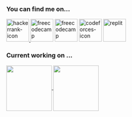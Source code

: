 
<h3 align="left">You can find me on...</h3>
<p align="left">
<a href="https://www.hackerrank.com/nandersondsr" target="_blank"><img src="https://i.ibb.co/0F6NnS1/hackerrank.png" alt="hackerrank-icon" border="0" width=60 eight=60</a>
<a href="https://www.freecodecamp.org/nanderson-rodrigues" target="_blank"><img src="https://i.ibb.co/ZJGjLR9/freecodecamp.jpg" alt="freecodecamp" border="0" width=60 height=60></a>
<a href="https://pt.khanacademy.org/profile/nandersondsr/" target="_blank"><img src="https://i.ibb.co/Wsjhkr9/khanacademy.png" alt="freecodecamp" border="0" width=60 height=60></a>
<a href="https://codeforces.com/profile/Nanderson" target="_blank"><img src="https://i.ibb.co/HVW1BPH/codeforces.png" alt="codeforces-icon" border="0" width=60 height=60></a> 
<a href="https://replit.com/@nandersonr" target="_blank"><img src="https://i.ibb.co/LC3cWZG/replit.png" alt="replit" border="0" width=60 height=60></a>
</p>
  
<h3 align="left">Current working on ...</h3>
<p align="left">
  
  <a href="https://github.com/nandersonrodrigues/java-old-school" >
    <img
      align="center"
      height="120em"
      src="https://github-readme-stats.vercel.app/api/pin/?username=nandersonrodrigues&repo=java-old-school&theme=github_dark">
    </img>
  </a>
  
  <a href="https://github.com/nandersonrodrigues/go-bot" >
    <img
      align="center"
      height="120em"
      src="https://github-readme-stats.vercel.app/api/pin/?username=nandersonrodrigues&repo=go-bot&theme=github_dark">
    </img>
  </a>
</p>


